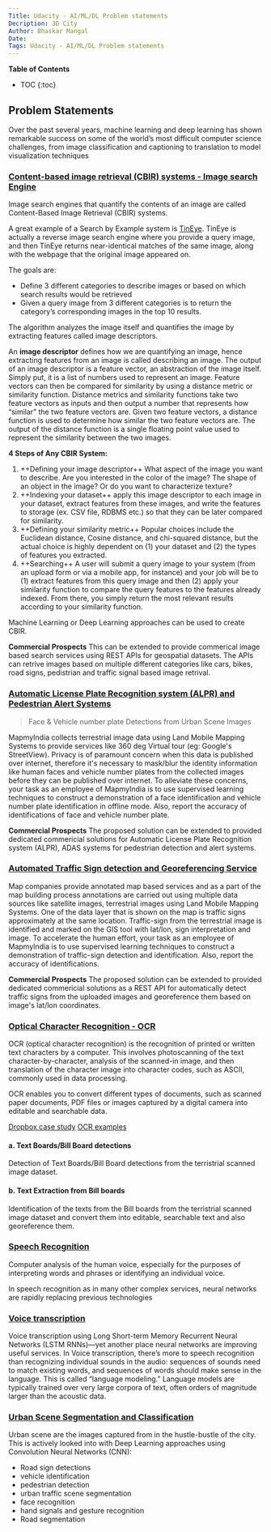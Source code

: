 ```yaml
---
Title: Udacity - AI/ML/DL Problem statements
Decription: 3D City
Author: Bhaskar Mangal
Date: 
Tags: Udacity - AI/ML/DL Problem statements
---
```


**Table of Contents**
* TOC
{:toc}


## Problem Statements

Over the past several years, machine learning and deep learning has shown remarkable success on some of the world’s most difficult computer science challenges, from image classification and captioning to translation to model visualization techniques

### [Content-based image retrieval (CBIR) systems - Image search Engine](https://www.pyimagesearch.com/2014/12/01/complete-guide-building-image-search-engine-python-opencv/)

Image search engines that quantify the contents of an image are called Content-Based Image Retrieval (CBIR) systems.

A great example of a Search by Example system is [TinEye](https://www.tineye.com/). TinEye is actually a reverse image search engine where you provide a query image, and then TinEye returns near-identical matches of the same image, along with the webpage that the original image appeared on.

The goals are:
* Define 3 different categories to describe images or based on which search results would be retrieved
* Given a query image from 3 different categories is to return the category’s corresponding images in the top 10 results.

The algorithm analyzes the image itself and quantifies the image by extracting features called image descriptors.

An **image descriptor** defines how we are quantifying an image, hence extracting features from an image is called describing an image. The output of an image descriptor is a feature vector, an abstraction of the image itself. Simply put, it is a list of numbers used to represent an image. Feature vectors can then be compared for similarity by using a distance metric or similarity function. Distance metrics and similarity functions take two feature vectors as inputs and then output a number that represents how “similar” the two feature vectors are. Given two feature vectors, a distance function is used to determine how similar the two feature vectors are. The output of the distance function is a single floating point value used to represent the similarity between the two images.

**4 Steps of Any CBIR System:**
1. ++Defining your image descriptor++
What aspect of the image you want to describe. Are you interested in the color of the image? The shape of an object in the image? Or do you want to characterize texture?
2. ++Indexing your dataset++
apply this image descriptor to each image in your dataset, extract features from these images, and write the features to storage (ex. CSV file, RDBMS etc.) so that they can be later compared for similarity.
3. ++Defining your similarity metric++
Popular choices include the Euclidean distance, Cosine distance, and chi-squared distance, but the actual choice is highly dependent on (1) your dataset and (2) the types of features you extracted.
4. ++Searching++
A user will submit a query image to your system (from an upload form or via a mobile app, for instance) and your job will be to (1) extract features from this query image and then (2) apply your similarity function to compare the query features to the features already indexed. From there, you simply return the most relevant results according to your similarity function.

Machine Learning or Deep Learning approaches can be used to create CBIR.

**Commercial Prospects**
This can be extended to provide commerical image based search services using REST APIs for geospatial datasets. The APIs can retrive images based on multiple different categories like cars, bikes, road signs, pedistrian and traffic signal based image retrival.

### [Automatic License Plate Recognition system (ALPR) and Pedestrian Alert Systems]()
> Face & Vehicle number plate Detections from Urban Scene Images

MapmyIndia collects terrestrial image data using Land Mobile Mapping Systems to provide services like 360 deg Virtual tour (eg: Google's StreetView). Privacy is of paramount concern when this data is published over internet, therefore it's necessary to mask/blur the identity information like human faces and vehicle number plates from the collected images before they can be published over internet. To alleviate these concerns, your task as an employee of MapmyIndia is to use supervised learning techniques to construct a demonstration of a face identification and vehicle number plate identification in offline mode. Also, report the accuracy of identifications of face and vehicle number plate.

**Commercial Prospects**
The proposed solution can be extended to provided dedicated commericial solutions for Automatic License Plate Recognition system (ALPR), ADAS systems for pedestrian detection and alert systems.

### [Automated Traffic Sign detection and Georeferencing Service]()
 Map companies provide annotated map based services and as a part of the map building process annotations are carried out using multiple data sources like satellite images, terrestrial images using Land Mobile Mapping Systems. One of the data layer that is shown on the map is traffic signs approximately at the same location. Traffic-sign from the terrestrial image is identified and marked on the GIS tool with lat/lon, sign interpretation and image. To accelerate the human effort, your task as an employee of MapmyIndia is to use supervised learning techniques to construct a demonstration of traffic-sign detection and identification. Also, report the accuracy of identifications.

**Commercial Prospects**
The proposed solution can be extended to provided dedicated commericial solutions as a REST API for automatically detect traffic signs from the uploaded images and georeference them based on image's lat/lon coordinates.

### [Optical Character Recognition - OCR](http://searchcontentmanagement.techtarget.com/definition/OCR-optical-character-recognition)
OCR (optical character recognition) is the recognition of printed or written text characters by a computer. This involves photoscanning of the text character-by-character, analysis of the scanned-in image, and then translation of the character image into character codes, such as ASCII, commonly used in data processing.

OCR enables you to convert different types of documents, such as scanned paper documents, PDF files or images captured by a digital camera into editable and searchable data.

[Dropbox case study](https://blogs.dropbox.com/tech/2017/04/creating-a-modern-ocr-pipeline-using-computer-vision-and-deep-learning)
[OCR examples](https://www.pyimagesearch.com/category/optical-character-recognition-ocr/)

#### a. Text Boards/Bill Board detections
Detection of Text Boards/Bill Board detections from the terristrial scanned image dataset.

#### b. Text Extraction from Bill boards
Identification of the texts from the Bill boards from the terristrial scanned image dataset and convert them into editable, searchable text and also georeference them.


### [Speech  Recognition]()
Computer analysis of the human voice, especially for the purposes of interpreting words and phrases or identifying an individual voice.

In speech recognition as in many other complex services, neural networks are rapidly replacing previous technologies

### [Voice transcription](https://research.googleblog.com/2015/08/the-neural-networks-behind-google-voice.html)
Voice transcription using Long Short-term Memory Recurrent Neural Networks (LSTM RNNs)—yet another place neural networks are improving useful services. In Voice transcription, there’s more to speech recognition than recognizing individual sounds in the audio: sequences of sounds need to match existing words, and sequences of words should make sense in the language. This is called “language modeling.” Language models are typically trained over very large corpora of text, often orders of magnitude larger than the acoustic data.

### [Urban Scene Segmentation and Classification]()
Urban scene are the images captured from in the hustle-bustle of the city. This is actively looked into with Deep Learning approaches using Convolution Neural Networks (CNN):
- Road sign detections
- vehicle identification
- pedestrian detection
- urban traffic scene segmentation
- face recognition
- hand signals and gesture recognition
- Road segmentation
